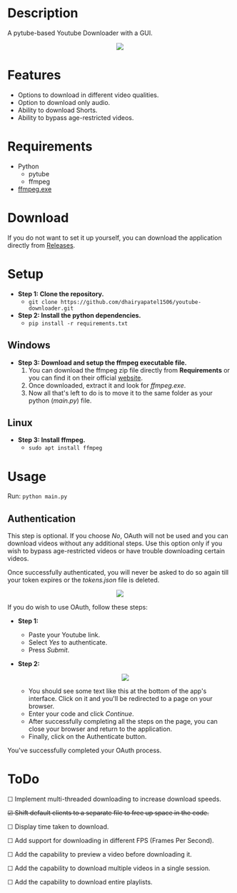# Description
A pytube-based Youtube Downloader with a GUI.
<p align="center"> <img src="https://github.com/dhairyapatel1506/youtube-downloader/assets/101339040/d8866e33-cc5f-48b8-b628-f77ce2f113cf"> </p>

# Features
- Options to download in different video qualities.
- Option to download only audio.
- Ability to download Shorts.
- Ability to bypass age-restricted videos.

# Requirements
- Python
	- pytube
	- ffmpeg
- <a href="https://www.gyan.dev/ffmpeg/builds/packages/ffmpeg-7.0-essentials_build.zip">ffmpeg.exe</a>

# Download
If you do not want to set it up yourself, you can download the application directly from <a href="https://github.com/dhairyapatel1506/youtube-downloader/releases">Releases</a>.

# Setup
- **Step 1: Clone the repository.**
  - ```git clone https://github.com/dhairyapatel1506/youtube-downloader.git```
- **Step 2: Install the python dependencies.**
  - ```pip install -r requirements.txt```
## Windows
- **Step 3: Download and setup the ffmpeg executable file.**
  1. You can download the ffmpeg zip file directly from **Requirements** or you can find it on their official <a href="https://ffmpeg.org/download.html">website</a>.
  2. Once downloaded, extract it and look for _ffmpeg.exe_.
  3. Now all that's left to do is to move it to the same folder as your python (_main.py_) file.
## Linux
- **Step 3: Install ffmpeg.**
  - ```sudo apt install ffmpeg```

# Usage
Run: ```python main.py```
## Authentication
This step is optional. If you choose _No_, OAuth will not be used and you can download videos without any additional steps. Use this option only if you wish to bypass age-restricted videos or have trouble downloading certain videos. 

Once successfully authenticated, you will never be asked to do so again till your token expires or the _tokens.json_ file is deleted.
<p align="center"> <img src="https://github.com/dhairyapatel1506/youtube-downloader/assets/101339040/018f365f-7546-4c80-8034-5ec19ddc401a"> </p>

If you do wish to use OAuth, follow these steps:
- **Step 1:**
  - Paste your Youtube link.
  - Select _Yes_ to authenticate.
  - Press _Submit_.

- **Step 2:**
  <p align="center"> <img src="https://github.com/dhairyapatel1506/youtube-downloader/assets/101339040/c6c86d89-353a-45b7-99a5-20278fb1fb74"> </p>
  
  - You should see some text like this at the bottom of the app's interface. Click on it and you'll be redirected to a page on your browser.
  - Enter your code and click _Continue_.
  - After successfully completing all the steps on the page, you can close your browser and return to the application.
  - Finally, click on the Authenticate button.

You've successfully completed your OAuth process.

# ToDo
  <p>☐ Implement multi-threaded downloading to increase download speeds.</p>
  <p><s>☑ Shift default clients to a separate file to free up space in the code.</s></p>
  <p>☐ Display time taken to download.</p>
  <p>☐ Add support for downloading in different FPS (Frames Per Second).</p>
  <p>☐ Add the capability to preview a video before downloading it.</p>
  <p>☐ Add the capability to download multiple videos in a single session.</p>
  <p>☐ Add the capability to download entire playlists.</p>
